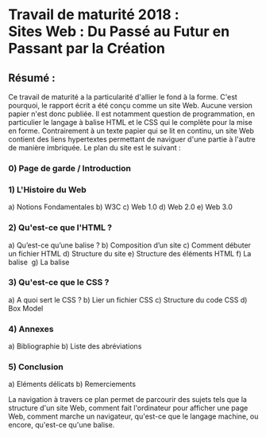 # Travail de maturité 2018 : <br> Sites Web : Du Passé au Futur en Passant par la Création 
## Résumé :
Ce travail de maturité a la particularité d'allier le fond à la forme. C'est pourquoi, le rapport écrit a été conçu comme un site Web. Aucune version papier n'est donc publiée.
Il est notamment question de programmation, en particulier le langage à balise HTML et le CSS qui le complète pour la mise en forme.
Contrairement à un texte papier qui se lit en continu, un site Web contient des liens hypertextes permettant de naviguer d'une partie à l'autre de manière imbriquée.
Le plan du site est le suivant :

### 0)	Page de garde / Introduction
### 1)	L'Histoire du Web
a)	Notions Fondamentales
b)	W3C
c)	Web 1.0
d)	Web 2.0
e)	Web 3.0
### 2)	Qu'est-ce que l'HTML ?
a)	Qu’est-ce qu’une balise ?
b)	Composition d’un site
c)	Comment débuter un fichier HTML
d)	Structure du site
e)	Structure des éléments HTML
f)	La balise <img>
g)	La balise <a>
### 3)	Qu'est-ce que le CSS ?
a)	A quoi sert le CSS ?
b)	Lier un fichier CSS
c)	Structure du code CSS
d)	Box Model
### 4)	Annexes
a)	Bibliographie
b)	Liste des abréviations

### 5)	Conclusion
a)	Eléments délicats
b)	Remerciements
       
La navigation à travers ce plan permet de parcourir des sujets tels que la structure d'un site Web, comment fait l'ordinateur pour afficher une page Web, comment marche un navigateur, qu'est-ce que le langage machine, ou encore, qu'est-ce qu'une balise.
